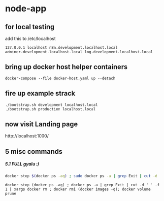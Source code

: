 # node-app

## for local testing 
add this to /etc/localhost

```
127.0.0.1 localhost n8n.development.localhost.local adminer.development.localhost.local log.development.localhost.local 
```

## bring up docker host helper containers

```
docker-compose --file docker-host.yaml up --detach
```

## fire up example strack

```
./bootstrap.sh development localhost.local
./bootstrap.sh production localhost.local
```

## now visit Landing page
http://localhost:1000/



## 5 misc commands
##### 5.1 FULL gyalu :)
```bash
docker stop $(docker ps -aq) ; sudo docker ps -a | grep Exit | cut -d ' ' -f 1 | xargs sudo docker rm ; docker rmi $(docker images -q); docker volume prune
```
```fish
docker stop (docker ps -aq) ; docker ps -a | grep Exit | cut -d ' ' -f 1 | xargs docker rm ; docker rmi (docker images -q); docker volume prune
```